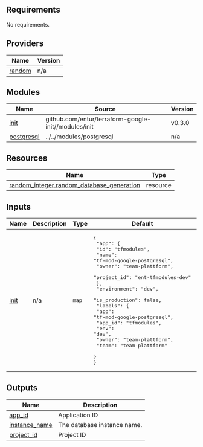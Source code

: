 <!-- BEGIN_TF_DOCS -->
## Requirements

No requirements.

## Providers

| Name | Version |
|------|---------|
| <a name="provider_random"></a> [random](#provider\_random) | n/a |

## Modules

| Name | Source | Version |
|------|--------|---------|
| <a name="module_init"></a> [init](#module\_init) | github.com/entur/terraform-google-init//modules/init | v0.3.0 |
| <a name="module_postgresql"></a> [postgresql](#module\_postgresql) | ../../modules/postgresql | n/a |

## Resources

| Name | Type |
|------|------|
| [random_integer.random_database_generation](https://registry.terraform.io/providers/hashicorp/random/latest/docs/resources/integer) | resource |

## Inputs

| Name | Description | Type | Default | Required |
|------|-------------|------|---------|:--------:|
| <a name="input_init"></a> [init](#input\_init) | n/a | `map` | <pre>{<br>  "app": {<br>    "id": "tfmodules",<br>    "name": "tf-mod-google-postgresql",<br>    "owner": "team-plattform",<br>    "project_id": "ent-tfmodules-dev"<br>  },<br>  "environment": "dev",<br>  "is_production": false,<br>  "labels": {<br>    "app": "tf-mod-google-postgresql",<br>    "app_id": "tfmodules",<br>    "env": "dev",<br>    "owner": "team-plattform",<br>    "team": "team-plattform"<br>  }<br>}</pre> | no |

## Outputs

| Name | Description |
|------|-------------|
| <a name="output_app_id"></a> [app\_id](#output\_app\_id) | Application ID |
| <a name="output_instance_name"></a> [instance\_name](#output\_instance\_name) | The database instance name. |
| <a name="output_project_id"></a> [project\_id](#output\_project\_id) | Project ID |
<!-- END_TF_DOCS -->